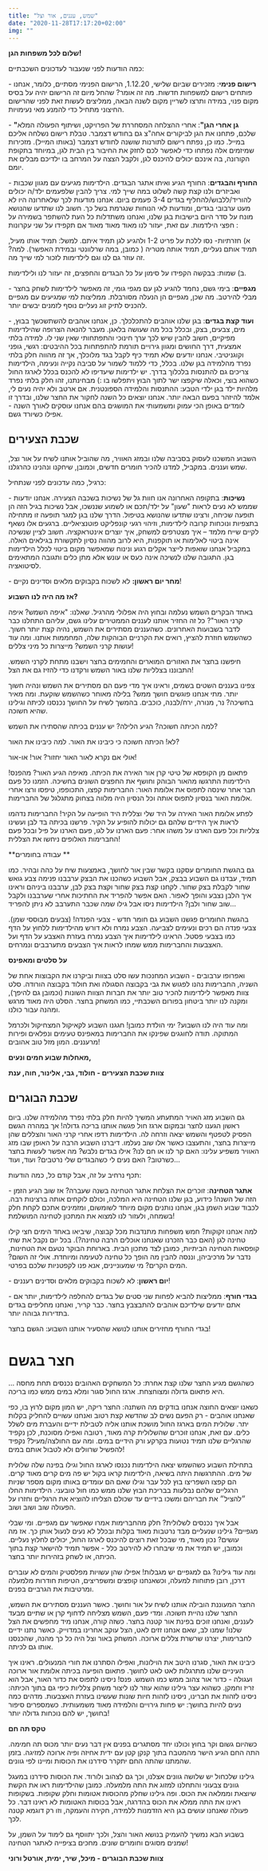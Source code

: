 ```yaml
---
title: "שמש, עננים, אור וצל"
date: "2020-11-28T17:17:20+02:00"
img: ""
---
```


<!-- ![](/img/pics/מטריות.jpg) -->

**שלום לכל משפחות הגן!**

כמה הודעות לפני שנעבור לעדכונים השכבתיים:

\- **רישום פנימי**: מזכירים שביום שלישי, 1.12.20, הרישום הפנימי מסתיים, כלומר, אנחנו פותחים רישום למשפחות חדשות. מה זה אומר? שהחל מיום זה הרישום יהיה על בסיס מקום פנוי, במידה ותרצו לשריין מקום לשנה הבאה, ממליצים לעשות זאת לפני שהרישום החיצוני מתחיל כדי להמנע מאי נעימויות.

\- **"גן אחרי הגן"**: אחרי ההצלחה המסחררת של הפרויקט, ושיתוף הפעולה המלא שלכם, פתחנו את הגן לביקורים אחה"צ גם בחודש דצמבר. טבלת רישום נשלחה אליכם במייל. כמו כן, נפתח רישום לתורנות שושנה לחודש דצמבר (באותו המייל). מזכירות שמיזמים אלה נפתחו כדי לאפשר לכם לחזק את החיבור בין הבית לגן, במיוחד בתקופת הקורונה, בה אינכם יכולים להיכנס לגן, ולקבל הצצה על המרחב בו ילדיכם מבלים את יומם.

\- **החורף והבגדים**: החורף הגיע ואיתו אתגר הבגדים. הילדימות מגיעים עם מגוון שכבות ואביזרים ולנו קצת קשה לשלוט במה שייך למי. צריך להבין שלפעמים ילד/ה יכולים להוריד/ללבוש/להחליף בגדים 3-4 פעמים ביום. אנחנו מודעות לכך שלאחרונה היו לא מעט ערבובי בגדים, ומודעות לאי הנוחות שנגרמת בשל כך. חשוב לנו שתדעו שהנושא מונח על סדר היום בישיבות בגן שלנו, ואנחנו משתדלות כל העת להשתפר בשמירה על חפצי הילדמות. עם זאת, יעזור לנו מאוד מאוד מאוד אם תקפידו על שני עקרונות :

א) חזרתיות- נסו ללכת על פריט 1-2 ולהגיע לגן תמיד איתם. למשל: תמיד אותו מעיל, תמיד אותם נעליים, תמיד אותה מטריה ( כמובן, במה שרלוונטי ובמידת האפשר). למה? זה עוזר גם לנו וגם לילדימות לזכור למי שייך מה.

ב) שמות: בבקשה הקפידו על סימון על כל הבגדים והחפצים, זה יעזור לנו ולילדימות.

\- **מגפיים**: בימי גשם, נחמד להגיע לגן עם מגפי גומי, זה מאפשר לילדימות לשחק בחצר מבלי להירטב. מה שכן, מגפיים הן הנעלה מסורבלת. ממליצות למי שמגיעים עם מגפיים להכניס לתיק זוג נעליים נוסף לזמנים יבשים יותר.

\- **ועוד קצת בגדים**: בגן שלנו אוהבים להתכלכלך. כן, אנחנו אוהבים להשתשכשך בבוץ, מים, צבעים, בצק, ובכלל בכל מה שעושה בלאגן. מעבר להנאה הצרופה שהילדימות מפיקיים, חשוב להבין שיש לכך ערך חינוכי והתפתחותי שאין שני לו. למידה בלתי אמצעית, דרך החושים ומגוון גירויים תורמת להתפתחות בכל ההיבטים: רגשי, גופני וקוגניטיבי. אנחנו יודעים שלא תמיד כיף לקבל בגד מלוכלך, אך זה מהווה חלק בלתי נפרד מהלמידה בגן שלנו. בכלל, כדי ללמוד לשמור על סביבה נקייה ונעימה, הילדימות צריכים גם להתנסות בלכלוך בדרך. יש ילדימות שיעדיפו לא להכנס בכלל לארגז החול כשהוא בוצי, וכאלה שיקפצו ישר לתוך הבוץ ויתפלשו בו :) מבחינתנו, זהו חלק בלתי נפרד מלהיות ילד בגן ילדי הטבע: ההתנסות והלמידה הספונטנית. אם ארטב ולא יהיה נעים לי, אלמד להיזהר בפעם הבאה יותר. אנחנו יוצאים כל השנה לחקור את החצר שלנו, ובדרך זו לומדים באופן הכי עמוק ומשמעותי את המושגים בהם אנחנו עוסקים לאורך השנה - אפילו כשיורד גשם.

## שכבת הצעירים

השבוע המשכנו לעסוק בסביבה שלנו ובמזג האוויר, מה שהוביל אותנו לשיח על אור וצל, שמש ועננים. במקביל, למדנו להכיר חומרים חדשים, וכמובן, שיחקנו ונהנינו כהרגלנו.

כרגיל, כמה עדכונים לפני שנתחיל:

\- **נשיכות**: בתקופה האחרונה אנו חוות גל של נשיכות בשכבה הצעירה. אנחנו יודעות שממש לא נעים לראות "שעון" על ילד/תכם או לשמוע שננשכו, אבל נשיכות בגיל הזה הן תופעה שכיחה, ורצינו שתדעו שהנושא בטיפול. הדרך שלנו בגן למגר תופעה זו מתחילה בתצפיות ונוכחות קרובה לילדימות, וזיהוי רגעי קונפליקט פוטנציאליים. ברגעים אלו נשאף לקיים שייח מלמד – איך מצטרפים למשחק, איך יוצרים אינטראקציה. חשוב לציין שנשיכה אינה ביטוי לאלימות או תוקפנות, היא לרוב מהווה נסיון לתקשורת בגילאים האלה. במקביל אנחנו שואפות לייצר אקלים רגוע ונינוח שמאפשר מקום ביטוי לכלל הילדימות בגן. התגובה שלנו לנשיכה אינה כעס או עונש אלא מתן כלים ותגובה המתאימים לסיטואציה.

\- **מחר יום ראשון:** לא לשכוח בקבוקים מלאים וסדינים נקיים!

**אז מה היה לנו השבוע?**

באחד הבקרים השמש נעלמה ובחוץ היה אפלולי מהרגיל. שאלנו: "איפה השמש? איפה קרני האור"? כל זה החזיר אותנו לעננים הממטירים עלינו גשם, עליהם התחלנו כבר לדבר בשבועות האחרונים. כשהעננים מסתירים את השמש, נהיה קצת יותר חשוך. כשהשמש חוזרת להציץ, רואים את הקרניים הבוהקות שלה, המחממות אותנו. ומה עוד עושות קרני השמש? מייצרות כל מיני צללים!

חיפשנו בחצר את האזורים המוארים והחמימים בחצר וישבנו מתחת לקרני השמש. התבוננו בצלליות שלנו באור השמש ורקדנו כדי להזיז גם את הצל!

צפינו בעננים השטים בשמים, וראינו איך מדי פעם הם מסתירים את השמש ונהיה חשוך יותר. מתי אנחנו פוגשים חושך ממש? בלילה מאוחר כשהשמש שוקעת. ומה מאיר בחשיכה? נר, מנורה, ירח/לבנה, כוכבים. בהמשך לשיח על החושך נכנסנו לכיתה וגילינו שהיא חשוכה.

למה הכיתה חשוכה? הגיע הלילה? יש עננים בכיתה שהסתירו את השמש?

לא! הכיתה חשוכה כי כיבינו את האור. למה כיבינו את האור?

אולי אם נקרא לאור האור יחזור? אור! או-אור!

פתאום מן הקופסא של טיטי קרן אור האירה את הכיתה. מאיפה הגיע האור? מהפנס! הילדימות התרגשו מהאור הבוהק וחושף את החפצים השונים בחשיכה. הזמנו כל פעם חבר אחר שינסה לתפוס את אלומת האור: החברימות קפצו, התכופפו, טיפסו ורצו אחרי אלומת האור בנסיון לתפוס אותה וכל הנסיון היה מלווה בצחוק מתגלגל של החברימות.

לפתע אלומת האור האירה על היד שלי וצללית היד הופיעה על הקיר! החברימות נדהמו לראות איך הידיים שלהם גם יכולות להופיע על הקיר. פרשנו בכיתה בד לבן ועשינו צלליות וכל פעם הארנו על משהו אחר: פעם הארנו על לגו, פעם הארנו על פיל ובכל פעם החברימות האלופים ניחשו את הצללית!

**עבודה בחומרים **

גם בהגשת החומרים עסקנו בקשר שבין אור לחושך, באמצעות שיח על כהה ובהיר. כמו תמיד, עבדנו גם השבוע בבצק, אבל השבוע כשהכנו את הבצק ערבבנו פנימה צבע גואש שחור לקבלת בצק שחור. לקחנו קצת בצק שחור וקצת בצק לבן, ערבבנו ביניהם וראינו איך הלבן נצבע והופך לאפור. האם אפשר להפריד את החתיכות אחרי שערבבנו ולקבל שוב שחור ולבן? הילדימות ניסו אבל גילו שמה שכבר התערבב לא ניתן להפריד…

בהגשת החומרים פגשנו השבוע גם חומר חדש - צבעי הפנדה! (צבעים מבוססי שמן). צבעי פנדה הם רכים ונעימים לצביעה. הצבע נמרח ולא דורש מהילדימות ללחוץ על הדף כמו בצבעי פסטל. הראינו לילדימות איך הצבע נמרח בעזרת האצבע על הדף ועל האצבעות והחברימות ממש שמחו לראות איך הצבעים מתערבבים ונמרחים.

**על סלטים ומאפינס**

ואפרופו ערבובים - השבוע המחנכות עשו סלט בצוות וביקרנו את הקבוצות אחת של השניה, החברימות נהנו לפגוש את גבי בקבוצה הסגולה ואת חולוד בקבוצה הורודה. סלט צוות מאפשר לילדימות להכיר טוב יותר את חברות הצוות השונות (וכמובן גם להיפך), ומקנה לנו יותר ביטחון בפורום השכבתיי, כמו המשחק בחצר. הסלט היה מאוד מרגש ומהנה עבור כולנו.

ומה עוד היה לנו השבוע? ימי הולדת כמובן! חגגנו השבוע לקאיקול המצחיקול ולכרמל המתוקה. תודה לחוגגים שפינקו את החברימות במאפינס טעימים ונפלאים ופירות מרעננים. המון מזל טוב אהובים!

**מאחלות שבוע חמים ונעים,**

**צוות שכבת הצעירים - חולוד, גבי, אלינור, חוה, ענת**

## שכבת הבוגרים

גם השבוע מזג האויר המתעתע המשיך להיות חלק בלתי נפרד מהלמידה שלנו. ביום ראשון הגענו לחצר ובמקום ארגז חול פגשה אותנו בריכה גדולה! אך במהרה הגשם הפסיק לטפטף והשמש יצאה וזרחה לה. הילדימות רדפו אחרי קרני האור והצללים שהן מייצרות בחצר, והתעצבו כאשר אלו שוב נעלמו. דיברנו השבוע הרבה על האופן שבו מזג האוויר משפיע עלינו: האם קר לנו או חם לנו? אילו בגדים נלבש? מה אפשר לעשות בחצר כשרטוב? האם נעים לי כשהבגדים שלי נרטבים? ועוד, ועוד…

תכף נרחיב על זה, אבל קודם כל, כמה הודעות:

\- **אתגר הטחינה**: זוכרים את הצלחת אתגר הטחינה בשנה שעברה? אז שוב הגיע הזמן הזה של השנה! כידוע, בגן שלנו הטחינה היא המלכה, וכולם לוקחים אותה ברצינות רבה. לכבוד שבוע השמן בגן, אנחנו נותנים מקום מיוחד לשומשום, ומזמינים אתכם לקחת חלק בשמחה, ולעזור לנו למצוא את המתכון לטחינה המושלמת!

למה אנחנו זקוקות? חמש משפחות מתנדבות מכל קבוצה, שיביאו באחד הימים חצי קילו טחינה לגן (האם כבר הזכרנו שאנחנו אוכלים הרבה טחינה?). בכל יום נקבל את שתי קופסאות הטחינה הביתיות, כמובן לצד מתכון הבית. בארוחת הבוקר נטעם את הטחינות, נדבר על מרכיביהן, וננסה להבין מה הופך כל טחינה לטעימה ומיוחדת. אולי זה השום? המים הקרים? מי שמעוניינים, אנא פנו לקפטניות שלכם בפרטי.

\- **יום ראשון**: לא לשכוח בקבוקים מלאים וסדינים רעננים!

\- **בגדי חורף**: ממליצות להביא לפחות שני סטים של בגדים להחלפה לילדימות, יותר אם אתם יודעים שילדיכם אוהבים להתבצבץ בחצר. כבר קריר, ואנחנו מחליפים בגדים בתדירות גבוהה יותר.

בגדי החורף מחזירים אותנו לנושא שהסעיר אותנו השבוע: הגשם בחצר!

# חצר בגשם

כשהגשם מגיע החצר שלנו קצת אחרת: כל המשחקים האהובים נכנסים תחת מחסה … היא פתאום גדולה ומצוחצחת. ארגז החול סגור ומלא במים ממש כמו בריכה.

כשאנו יוצאים החוצה אנחנו בודקים מה השתנה: החצר ריקה, יש המון מקום לרוץ בו, כפי שאנחנו אוהבים - רק הפעם נשים לב שהדשא קצת רטוב ואנחנו עשויים להחליק בקלות יתר. שלולית המים בארגז החול מושכת אותנו אליה לטבילת ידיים והעברת מים לשלל כלים. עם זאת, אנחנו זוכרים שהשלולית קרה מאוד, רטובה ואפילו מסוכנת, לכן נקפיד שהרגליים שלנו תמיד נטועות בקרקע ורק הידיים במים. ומה עם החולצה/מעיל? נקפיד להפשיל שרוולים ולא לטבול אותם במים!

בתחילת השבוע כשהשמש יצאה הילדימות נכנסו לארגז החול וגילו בפינה שלה שלולית של מים. ההתרגשות היתה בשיאה, הילדימות קראו בקול יש פה מים קרים מאוד קרים. הם קפצו השפריצו בוץ לכל עבר וגילו שאם הם עומדים באותו מקום מספר שניות הרגליים שלהם נבלעות בבריכת הבוץ שלנו ממש כמו חול טובעני. הילדימות החלו ״להציל״ את חבריהם ומשכו בידיים עד שכולם הצליחו להוציא את הרגליים וחזרו על הפעולה שוב ושוב ושוב.

אבל איך נכנסים לשלולית? חלק מהחברימות אמרו שאפשר עם מגפיים. ומי שבלי מגפיים? גילינו שנעליים מבד נרטבות מאוד בקלות ובכלל לא נעים לנעול אותן כך. אז מה עושים? נכון מאוד, מי שבכל זאת רוצים להיכנס לארגז החול, יכולים לחלוץ נעליים. וכמובן, יש תמיד את מי שיבחרו לא להירטב כלל - אפשר תמיד להישאר קצת בתוך הכיתה, או לשחק בזהירות יותר בחצר.

ומה עוד גילינו? גם למגפיים יש מגבלות! אפילו שהן עשויות מפלסטיק והמים לא עוברים דרכן, רובן פתוחות למעלה, וכשאנחנו קופצים ומשפריצים, הטיפות חודרות מלמעלה ומרטיבות את הגרביים בפנים.

החצר המעוננת הובילה אותנו לשיח על אור וחושך. כאשר העננים מסתירים את השמש, החצר שלנו נהיית חשוכה. ומדי פעם, השמש מצליחה לדחוף קרן או שתיים מבעד לעננים, ואנחנו זוכים בפינת אור קטנה בחצר. כשזה קורה, אנחנו מיד מחפשים את הצל שלנו! שמנו לב, שאם אנחנו זזים לאט, הצל עוקב אחרינו במדוייק. כאשר נתנו ידיים לחברימות, יצרנו שרשרת צללים ארוכה. המשחק באור וצל היה כל כך מהנה, שהכנסנו אותו גם לכיתה.

כיבינו את האור, סגרנו היטב את הוילונות, ואפילו הסתרנו את חורי המנעולים. ראינו איך העיניים שלנו מתרגלות לאט לאט לחושך. פתאום הופיעה בכיתה אלומת אור ארוכה ועגולה - כדור אור צהוב ממש כמו השמש. פנס! ניסינו לתפוס את כדור האור, אבל הוא זריז וחמקן. כשהוא עצר גילינו שהוא עוזר לנו ליצור משחק צלליות כיפי גם בתוך הכיתה: ניסינו לזהות את חברינו, ניסינו לזהות חיות שונות שעשינו בעזרת האצבעות. מדהים כמה נעים להיות בחושך: יש פחות גירויים והלמידה מאוד משמעותית. כשמספרים סיפור בחושך, יש להם נוכחות גדולה יותר!

**טקס תה חם**

כשהיום גשום וקר בחוץ וכולנו יחד מסתגרים בפנים אין דבר נעים יותר מכוס תה חמימה. התה החם הגיע הישר מהמטבח בתוך קנקן קטן עם ידית אחיזה ופיה ארוכה למזיגה. בזמן שהמתנו שהתה החם יתקרר סידרנו את הכוסות ומיינו לפי גוונים.

גילינו שלכחול יש שלושה גוונים אצלנו, וכך גם לצהוב ולורוד. את הכוסות סידרנו במעגל גוונים צבעוני והתחלנו למזוג את התה מלמעלה. כמובן שהילדימות ראו את הקשת שיוצאת וממלאה את הכוס. ופה גילינו שחלק מהכוסות אטומות וחלק שקופות. בשקופות ראינו את התה ממלא את הכוס בהדרגה, אבל בכוסות האטומות לא ראינו דבר. כל פעולה שאנחנו עושים בגן היא הזדמנות ללמידה, חקירה והעמקה, וזו רק דוגמא קטנה לכך.

בשבוע הבא נמשיך להעמיק בנושא האור והצל, ולכך יתווסף גם לימוד על השמן, על שמנים מסוגים וחומרים שונים. מחכים בציפייה לאתגר הטחינה!

**צוות שכבת הבוגרים - מיכל, שיר, ימית, אורטל ורוני**
